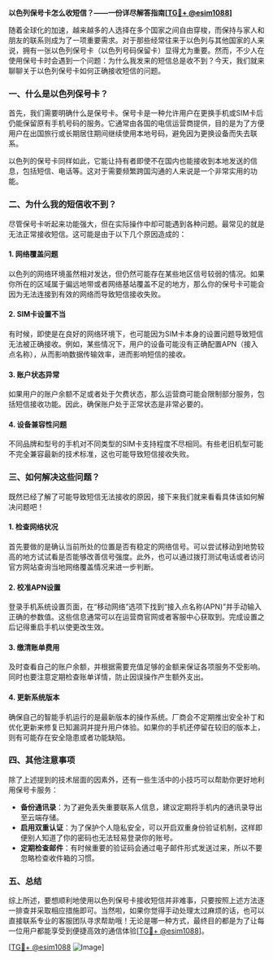 **以色列保号卡怎么收短信？——一份详尽解答指南[[TG💪+ @esim1088](https://t.me/s/esim1088)]**

随着全球化的加速，越来越多的人选择在多个国家之间自由穿梭，而保持与家人和朋友的联系则成为了一项重要需求。对于那些经常往来于以色列与其他国家的人来说，拥有一张以色列保号卡（以色列号码保留卡）显得尤为重要。然而，不少人在使用保号卡时会遇到一个问题：为什么我发来的短信总是收不到？今天，我们就来聊聊关于以色列保号卡如何正确接收短信的问题。

### 一、什么是以色列保号卡？

首先，我们需要明确什么是保号卡。保号卡是一种允许用户在更换手机或SIM卡后仍能保留原有手机号码的服务。它通常由各国的电信运营商提供，目的是为了方便用户在出国旅行或长期居住期间继续使用本地号码，避免因为更换设备而失去联系。

以色列的保号卡同样如此，它能让持有者即使不在国内也能接收到本地发送的信息，包括短信、电话等。这对于需要频繁跨国沟通的人来说是一个非常实用的功能。

### 二、为什么我的短信收不到？

尽管保号卡听起来功能强大，但在实际操作中却可能遇到各种问题。最常见的就是无法正常接收短信。这可能是由于以下几个原因造成的：

#### 1. 网络覆盖问题

以色列的网络环境虽然相对发达，但仍然可能存在某些地区信号较弱的情况。如果你所在的区域属于偏远地带或者网络基站覆盖不足的地方，那么你的保号卡可能会因为无法连接到有效的网络而导致短信接收失败。

#### 2. SIM卡设置不当

有时候，即使是在良好的网络环境下，也可能因为SIM卡本身的设置问题导致短信无法被正确接收。例如，某些情况下，用户的设备可能没有正确配置APN（接入点名称），从而影响数据传输效率，进而影响短信的接收。

#### 3. 账户状态异常

如果用户的账户余额不足或者处于欠费状态，那么运营商可能会限制部分服务，包括短信接收功能。因此，确保账户处于正常状态是非常必要的。

#### 4. 设备兼容性问题

不同品牌和型号的手机对不同类型的SIM卡支持程度不尽相同。有些老旧机型可能不完全兼容最新的技术标准，这也可能导致短信接收失败。

### 三、如何解决这些问题？

既然已经了解了可能导致短信无法接收的原因，接下来我们就来看看具体该如何解决问题吧！

#### 1. 检查网络状况

首先要做的是确认当前所处的位置是否有稳定的网络信号。可以尝试移动到地势较高的地方试试看是否能够改善信号强度。此外，也可以通过拨打测试电话或者访问官方网站查询当地网络覆盖情况来进一步判断。

#### 2. 校准APN设置

登录手机系统设置页面，在“移动网络”选项下找到“接入点名称(APN)”并手动输入正确的参数值。这些信息通常可以在运营商官网或者客服中心获取到。完成设置之后记得重启手机以使更改生效。

#### 3. 缴清账单费用

及时查看自己的账户余额，并根据需要充值足够的金额来保证各项服务不受影响。同时也要注意定期检查账单详情，防止因误操作产生额外支出。

#### 4. 更新系统版本

确保自己的智能手机运行的是最新版本的操作系统。厂商会不定期推出安全补丁和优化更新来修复已知漏洞并提升用户体验。如果你的手机还停留在较旧的版本上，则有可能存在安全隐患或者功能缺陷。

### 四、其他注意事项

除了上述提到的技术层面的因素外，还有一些生活中的小技巧可以帮助你更好地利用保号卡服务：

- **备份通讯录**：为了避免丢失重要联系人信息，建议定期将手机内的通讯录导出至云端存储。
- **启用双重认证**：为了保护个人隐私安全，可以开启双重身份验证机制，这样即便别人知道了你的密码也无法轻易登录你的账号。
- **定期检查邮件**：有时候重要的验证码会通过电子邮件形式发送过来，所以不要忽略检查收件箱的习惯。

### 五、总结

综上所述，要想顺利地使用以色列保号卡接收短信并非难事，只要按照上述方法逐一排查并采取相应措施即可。当然啦，如果你觉得手动处理太过麻烦的话，也可以直接联系专业的客服团队寻求帮助哦！无论是哪一种方式，最终目的都是为了让每一位用户都能享受到便捷高效的通信体验[[TG💪+ @esim1088](https://t.me/s/esim1088)]。

[[TG💪+ @esim1088](https://t.me/s/esim1088) ![Image](https://i.postimg.cc/4NQfJmqS/Snipaste-2025-05-13-00-14-12.png)]